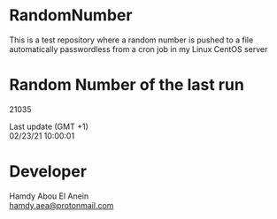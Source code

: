 # RandomNumber    
This is a test repository where a random number is pushed to a file automatically passwordless from a cron job in my Linux CentOS server    
# Random Number of the last run   
21035
      
Last update (GMT +1)    
02/23/21 10:00:01
# Developer    
Hamdy Abou El Anein   
hamdy.aea@protonmail.com
